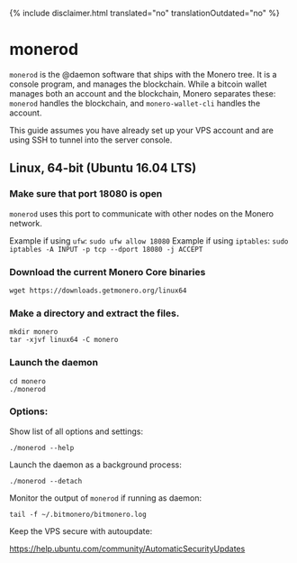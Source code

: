 {% include disclaimer.html translated="no" translationOutdated="no" %}

# monerod

`monerod` is the @daemon software that ships with the Monero tree. It is a
console program, and manages the blockchain. While a bitcoin wallet manages
both an account and the blockchain, Monero separates these: `monerod`
handles the blockchain, and `monero-wallet-cli` handles the account.

This guide assumes you have already set up your VPS account and are using
SSH to tunnel into the server console.

## Linux, 64-bit (Ubuntu 16.04 LTS)

### Make sure that port 18080 is open

`monerod` uses this port to communicate with other nodes on the Monero
network.

Example if using `ufw`: `sudo ufw allow 18080` Example if using `iptables`:
`sudo iptables -A INPUT -p tcp --dport 18080 -j ACCEPT`

### Download the current Monero Core binaries

    wget https://downloads.getmonero.org/linux64

### Make a directory and extract the files.

    mkdir monero
    tar -xjvf linux64 -C monero

### Launch the daemon

    cd monero
    ./monerod

### Options:

Show list of all options and settings:

    ./monerod --help

Launch the daemon as a background process:

    ./monerod --detach

Monitor the output of `monerod` if running as daemon:

    tail -f ~/.bitmonero/bitmonero.log

Keep the VPS secure with autoupdate:

https://help.ubuntu.com/community/AutomaticSecurityUpdates


